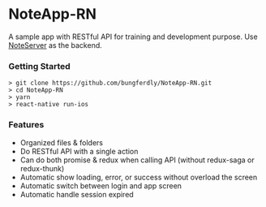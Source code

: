 # NoteApp-RN
A sample app with RESTful API for training and development purpose. 
Use [NoteServer](https://github.com/bungferdly/NoteServer) as the backend.

### Getting Started

```
> git clone https://github.com/bungferdly/NoteApp-RN.git
> cd NoteApp-RN
> yarn
> react-native run-ios
```

### Features
- Organized files & folders
- Do RESTful API with a single action
- Can do both promise & redux when calling API (without redux-saga or redux-thunk)
- Automatic show loading, error, or success without overload the screen
- Automatic switch between login and app screen
- Automatic handle session expired
